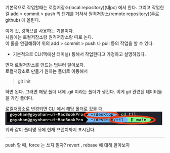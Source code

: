 기본적으로 작업할때는 로컬저장소(local repository)(내pc) 에서 한다. 그리고 작업한걸
add > commit > push 의 단계를 거쳐서 원격저장소(remote repository)(주로 github) 에 올린다.

이게 깃, 깃허브를 사용하는 기본이다.<br>
처음에는 로컬저장소랑 원격저장소랑 따로 논다.<br>
이 둘을 연결해줘야 위의 add > commit > push 나 pull 등의 작업을 할 수 있다.

* 기본적으로 CLI(맥에선 터미널) 통해서 작업한다고 가정하고 설명하겠다.

먼저 로컬저장소를 만드는 법부터 알아보자.<br>
로컬저장소로 만들기 원하는 폴더로 이동해서<br>
>git init<br>

하면 된다. 그러면 해당 폴더 내에 .git 이라는 폴더가 생긴다. 이게 git 관련된 데이터들을 가진 폴더다.

로컬저장소로 변경되면 CLI 에서 해당 폴더로 갔을 때,
<img src = "./이미지모음/일반폴더_깃폴더.png"><br>
위와 같이 폴더명 뒤에 현재 브랜치까지 표시된다.












---------------------
push 할 때, force 는 쓰지 말자?
revert , rebase 에 대해 알아보자